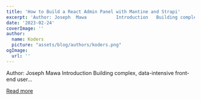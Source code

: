 ```yaml
---
title: 'How to Build a React Admin Panel with Mantine and Strapi'
excerpt: 'Author: Joseph  Mawa           Introduction   Building complex, data-intensive front-end user...'
date: '2023-02-24'
coverImage: ''
author:
  name: Koders
  picture: "assets/blog/authors/koders.png"
ogImage:
  url: ''
---
```


Author: Joseph  Mawa           Introduction   Building complex, data-intensive front-end user...

[Read more](https://dev.to/refine/how-to-build-a-react-admin-panel-with-mantine-and-strapi-58i9)
